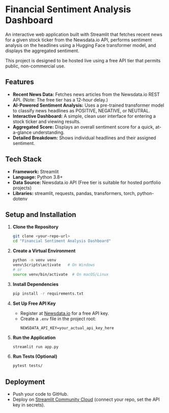 # Financial Sentiment Analysis Dashboard

An interactive web application built with Streamlit that fetches recent news for a given stock ticker from the Newsdata.io API, performs sentiment analysis on the headlines using a Hugging Face transformer model, and displays the aggregated sentiment.

This project is designed to be hosted live using a free API tier that permits public, non-commercial use.

## Features

- **Recent News Data:** Fetches news articles from the Newsdata.io REST API. (Note: The free tier has a 12-hour delay.)
- **AI-Powered Sentiment Analysis:** Uses a pre-trained transformer model to classify news headlines as POSITIVE, NEGATIVE, or NEUTRAL.
- **Interactive Dashboard:** A simple, clean user interface for entering a stock ticker and viewing results.
- **Aggregated Score:** Displays an overall sentiment score for a quick, at-a-glance understanding.
- **Detailed Breakdown:** Shows individual headlines and their assigned sentiment.

## Tech Stack

- **Framework:** Streamlit
- **Language:** Python 3.8+
- **Data Source:** Newsdata.io API (Free tier is suitable for hosted portfolio projects)
- **Libraries:** streamlit, requests, pandas, transformers, torch, python-dotenv

## Setup and Installation

1. **Clone the Repository**
    ```bash
    git clone <your-repo-url>
    cd "Financial Sentiment Analysis Dashboard"
    ```

2. **Create a Virtual Environment**
    ```bash
    python -m venv venv
    venv\Scripts\activate   # On Windows
    # or
    source venv/bin/activate  # On macOS/Linux
    ```

3. **Install Dependencies**
    ```bash
    pip install -r requirements.txt
    ```

4. **Set Up Free API Key**
    - Register at [Newsdata.io](https://newsdata.io/) for a free API key.
    - Create a `.env` file in the project root:
      ```
      NEWSDATA_API_KEY=your_actual_api_key_here
      ```

5. **Run the Application**
    ```bash
    streamlit run app.py
    ```

6. **Run Tests (Optional)**
    ```bash
    pytest tests/
    ```

## Deployment

- Push your code to GitHub.
- Deploy on [Streamlit Community Cloud](https://streamlit.io/cloud) (connect your repo, set the API key in secrets).